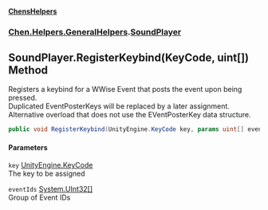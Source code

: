 
#### [ChensHelpers](index 'index')

### [Chen.Helpers.GeneralHelpers](Chen_Helpers_GeneralHelpers 'Chen.Helpers.GeneralHelpers').[SoundPlayer](Chen_Helpers_GeneralHelpers_SoundPlayer 'Chen.Helpers.GeneralHelpers.SoundPlayer')

## SoundPlayer.RegisterKeybind(KeyCode, uint[]) Method
Registers a keybind for a WWise Event that posts the event upon being pressed.  
Duplicated EventPosterKeys will be replaced by a later assignment.  
Alternative overload that does not use the EVentPosterKey data structure.  
```csharp
public void RegisterKeybind(UnityEngine.KeyCode key, params uint[] eventIds);
```

#### Parameters
<a name='Chen_Helpers_GeneralHelpers_SoundPlayer_RegisterKeybind(UnityEngine_KeyCode_uint__)_key'></a>
`key` [UnityEngine.KeyCode](https://docs.microsoft.com/en-us/dotnet/api/UnityEngine.KeyCode 'UnityEngine.KeyCode')  
The key to be assigned
  
<a name='Chen_Helpers_GeneralHelpers_SoundPlayer_RegisterKeybind(UnityEngine_KeyCode_uint__)_eventIds'></a>
`eventIds` [System.UInt32](https://docs.microsoft.com/en-us/dotnet/api/System.UInt32 'System.UInt32')[[]](https://docs.microsoft.com/en-us/dotnet/api/System.Array 'System.Array')  
Group of Event IDs
  

